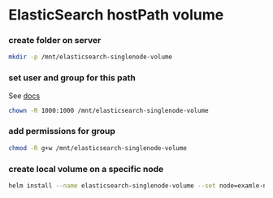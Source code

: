 # ElasticSearch hostPath volume

### create folder on server
```bash
mkdir -p /mnt/elasticsearch-singlenode-volume
```

### set user and group for this path
See [docs](https://www.elastic.co/guide/en/elasticsearch/reference/current/docker.html)
```bash
chown -R 1000:1000 /mnt/elasticsearch-singlenode-volume
```
 
### add permissions for group
```bash
chmod -R g+w /mnt/elasticsearch-singlenode-volume
```

### create local volume on a specific node
```bash
helm install --name elasticsearch-singlenode-volume --set node=examle-node .
```
